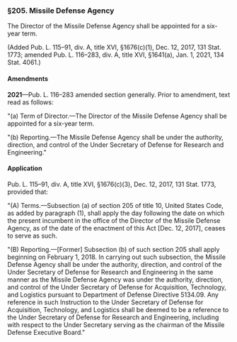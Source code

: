 ### §205. Missile Defense Agency ###

The Director of the Missile Defense Agency shall be appointed for a six-year term.

(Added Pub. L. 115–91, div. A, title XVI, §1676(c)(1), Dec. 12, 2017, 131 Stat. 1773; amended Pub. L. 116–283, div. A, title XVI, §1641(a), Jan. 1, 2021, 134 Stat. 4061.)

#### Amendments ####

**2021**—Pub. L. 116–283 amended section generally. Prior to amendment, text read as follows:

"(a) Term of Director.—The Director of the Missile Defense Agency shall be appointed for a six-year term.

"(b) Reporting.—The Missile Defense Agency shall be under the authority, direction, and control of the Under Secretary of Defense for Research and Engineering."

#### Application ####

Pub. L. 115–91, div. A, title XVI, §1676(c)(3), Dec. 12, 2017, 131 Stat. 1773, provided that:

"(A) Terms.—Subsection (a) of section 205 of title 10, United States Code, as added by paragraph (1), shall apply the day following the date on which the present incumbent in the office of the Director of the Missile Defense Agency, as of the date of the enactment of this Act [Dec. 12, 2017], ceases to serve as such.

"(B) Reporting.—[Former] Subsection (b) of such section 205 shall apply beginning on February 1, 2018. In carrying out such subsection, the Missile Defense Agency shall be under the authority, direction, and control of the Under Secretary of Defense for Research and Engineering in the same manner as the Missile Defense Agency was under the authority, direction, and control of the Under Secretary of Defense for Acquisition, Technology, and Logistics pursuant to Department of Defense Directive 5134.09. Any reference in such Instruction to the Under Secretary of Defense for Acquisition, Technology, and Logistics shall be deemed to be a reference to the Under Secretary of Defense for Research and Engineering, including with respect to the Under Secretary serving as the chairman of the Missile Defense Executive Board."